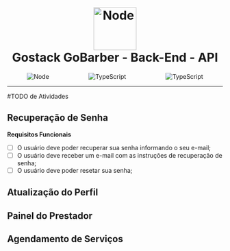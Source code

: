 <h1  align="center">
	<img    alt="Node" style=" width:100px" src="https://res.cloudinary.com/dpeywfgot/image/upload/v1590075702/Node.js_logo_vldaps.svg">
	<br/>
	Gostack GoBarber - Back-End - API
</h1>
<p style="display:flex;  align-itens:center; justify-content:space-around; max-height:25px " align="center">
	<img    alt="Node" src="https://img.shields.io/badge/Node-12.16.3-green">
	<img alt="TypeScript" src="https://img.shields.io/badge/Yarn-1.22.4-blue">
	<img alt="TypeScript" src="https://img.shields.io/badge/TypeScript-3.8.3-blue">
</p>

---

#TODO de Atividades

## Recuperação de Senha

**Requisitos Funcionais**

- [ ] O usuário deve poder recuperar sua senha informando o seu e-mail;
- [ ] O usuário deve receber um e-mail com as instruções de recuperação de senha;
- [ ] O usuário deve poder resetar sua senha;

## Atualização do Perfil

## Painel do Prestador

## Agendamento de Serviços
